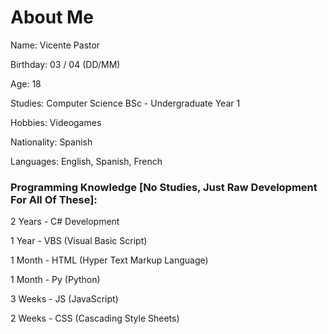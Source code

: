 # About Me



Name: Vicente Pastor

Birthday: 03 / 04 (DD/MM)

Age: 18

Studies: Computer Science BSc - Undergraduate Year 1

Hobbies: Videogames

Nationality: Spanish

Languages: English, Spanish, French



### Programming Knowledge [No Studies, Just Raw Development For All Of These]:

2 Years - C# Development

1 Year - VBS (Visual Basic Script)

1 Month - HTML (Hyper Text Markup Language)

1 Month - Py (Python)

3 Weeks - JS (JavaScript)

2 Weeks - CSS (Cascading Style Sheets)
